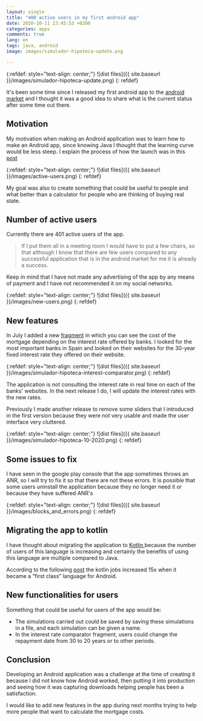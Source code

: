 ```yaml
---
layout: single
title: "400 active users in my first android app"
date: 2020-10-11 13:45:53 +0200
categories: apps
comments: true
lang: en
tags: java, android
image: images/simulador-hipoteca-update.png

---
```


{:refdef: style="text-align: center;"}
![dist files]({{ site.baseurl }}/images/simulador-hipoteca-update.png)
{: refdef}

It's been some time since I released my first android app to the <a href="https://play.google.com/store/apps/details?id=com.manriqueapps.simuladorhipoteca&hl=en">android market</a> and I thought it was a good idea to share what is the current status after some time out there.

Motivation
------------------------------------
My motivation when making an Android application was to learn how to make an Android app, since knowing Java I thought that the learning curve would be less steep. I explain the process of how the launch was in this <a href="{{ site.baseurl }}{% post_url 2019-03-24-learn-by-doing %}"> post </a>

{:refdef: style="text-align: center;"}
![dist files]({{ site.baseurl }}/images/active-users.png)
{: refdef}

My goal was also to create something that could be useful to people and what better than a calculator for people who are thinking of buying real state.

Number of active users
------------------------------------
Currently there are 401 active users of the app. 

> If I put them all in a meeting room I would have to put a few chairs, so that although I know that there are few users compared to any successful application that is in the android market for me it is already a success.

Keep in mind that I have not made any advertising of the app by any means of payment and I have not recommended it on my social networks.

{:refdef: style="text-align: center;"}
![dist files]({{ site.baseurl }}/images/new-users.png)
{: refdef}

New features
-------------------------------------
In July I added a new <a href="https://developer.android.com/guide/components/fragments">fragment</a> in which you can see the cost of the mortgage depending on the interest rate offered by banks. I looked for the most important banks in Spain and looked on their websites for the 30-year fixed interest rate they offered on their website.

{:refdef: style="text-align: center;"}
![dist files]({{ site.baseurl }}/images/simulador-hipoteca-interest-comparator.png)
{: refdef}

The application is not consulting the interest rate in real time on each of the banks' websites. In the next release I do, I will update the interest rates with the new rates.

Previously I made another release to remove some sliders that I introduced in the first version because they were not very usable and made the user interface very cluttered.

{:refdef: style="text-align: center;"}
![dist files]({{ site.baseurl }}/images/simulador-hipoteca-10-2020.png)
{: refdef}

Some issues to fix
-------------------------------
I have seen in the google play console that the app sometimes throws an ANR, so I will try to fix it so that there are not these errors. It is possible that some users uninstall the application because they no longer need it or because they have suffered ANR's

{:refdef: style="text-align: center;"}
![dist files]({{ site.baseurl }}/images/blocks_and_errors.png)
{: refdef}

Migrating the app to kotlin
--------------------------------
I have thought about migrating the application to <a href="https://kotlinlang.org/"> Kotlin </a> because the number of users of this language is increasing and certainly the benefits of using this language are multiple compared to Java.

According to the following <a href="https://insights.dice.com/2019/06/24/kotlin-how-why-tech-professionals-use-it/">post</a> the kotlin jobs increased 15x when it became a “first class” language for Android.

New functionalities for users
---------------------------------
Something that could be useful for users of the app would be:
- The simulations carried out could be saved by saving these simulations in a file, and each simulation can be given a name.
- In the interest rate comparator fragment, users could change the repayment date from 30 to 20 years or to other periods.

Conclusion
----------------------------
Developing an Android application was a challenge at the time of creating it because I did not know how Android worked, then putting it into production and seeing how it was capturing downloads helping people has been a satisfaction. 

I would like to add new features in the app during next months trying to help more people that want to calculate the mortgage costs.





